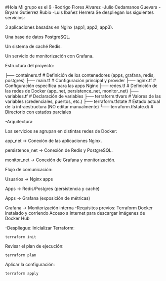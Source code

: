 #Hola
Mi grupo es el 6
    -Rodrigo Flores Alvarez
    -Julio Cedamanos Guevara
    -Bryam Gutierrez Rubio
    -Luis Ibañez Herrera
Se despliegan los siguientes servicios:

3 aplicaciones basadas en Nginx (app1, app2, app3).

Una base de datos PostgreSQL.

Un sistema de caché Redis.

Un servicio de monitorización con Grafana.

Estructura del proyecto:

├── containers.tf      # Definición de los contenedores (apps, grafana, redis, postgres)
├── main.tf            # Configuración principal y provider
├── nginx.tf           # Configuración específica para las apps Nginx
├── redes.tf           # Definición de las redes de Docker (app_net, persistence_net, monitor_net)
├── variables.tf       # Declaración de variables
├── terraform.tfvars   # Valores de las variables (credenciales, puertos, etc.)
├── terraform.tfstate  # Estado actual de la infraestructura (NO editar manualmente)
└── terraform.tfstate.d/ # Directorio con estados parciales

-Arquitectura:

Los servicios se agrupan en distintas redes de Docker:

app_net → Conexión de las aplicaciones Nginx.

persistence_net → Conexión de Redis y PostgreSQL.

monitor_net → Conexión de Grafana y monitorización.

Flujo de comunicación:

Usuarios → Nginx apps

Apps → Redis/Postgres (persistencia y caché)

Apps → Grafana (exposición de métricas)

Grafana → Monitorización interna
-Requisitos previos:
Terraform
Docker
 instalado y corriendo
Acceso a internet para descargar imágenes de Docker Hub

-Despliegue:
Inicializar Terraform:
````````````
terraform init
````````````
Revisar el plan de ejecución:
````````````
terraform plan
````````````
Aplicar la configuración:
````````````
terraform apply 
````````````

